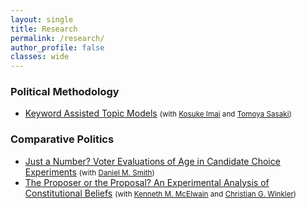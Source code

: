 ```yaml
---
layout: single
title: Research
permalink: /research/
author_profile: false
classes: wide
---
```


### Political Methodology
* [Keyword Assisted Topic Models](/research/keyATM/) <small>(with <a href="https://imai.fas.harvard.edu/" target="_blank">Kosuke Imai</a> and <a href="https://polisci.mit.edu/people/tomoya-sasaki" target="_blank">Tomoya Sasaki</a>)</small>

### Comparative Politics
* [Just a Number? Voter Evaluations of Age in Candidate Choice Experiments](/research/conjoint-age) <small>(with <a href="https://sites.google.com/site/danielmarkhamsmith/home?authuser=0" target="_blank">Daniel M. Smith</a>)</small>
* [The Proposer or the Proposal? An Experimental Analysis of Constitutional Beliefs](/research/constitution-proposer-proposal/) <small>(with <a href="https://www.kennethmcelwain.com/" target="_blank">Kenneth M. McElwain</a> and <a href="https://researchmap.jp/cgw/?lang=en" target="_blank">Christian G. Winkler</a>)</small>


